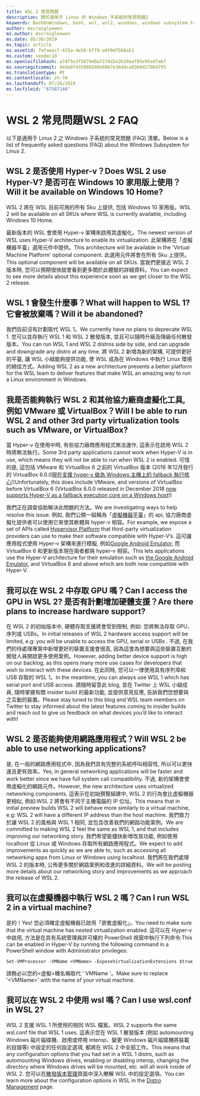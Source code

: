 ```yaml
---
title: WSL 2 常見問題
description: 關於適用于 Linux 的 Windows 子系統的常見問題2
keywords: BashOnWindows, bash, wsl, wsl2, windows, windows subsystem for linux, windowssubsystem, ubuntu, debian, suse, windows 10, 安裝
author: mscraigloewen
ms.author: mscraigloewen
ms.date: 05/30/2019
ms.topic: article
ms.assetid: 7afaeacf-435a-4e58-bff0-a9f0d75b8a51
ms.custom: seodec18
ms.openlocfilehash: a74f5e3f5879d0af274d2e2b10aaf05e95a97a6f
ms.sourcegitcommit: 44da0f435986598e6067e36ddca9369d27064793
ms.translationtype: MT
ms.contentlocale: zh-TW
ms.lasthandoff: 07/26/2019
ms.locfileid: "67587146"
---
```

# <a name="wsl-2-faq"></a><span data-ttu-id="f178e-104">WSL 2 常見問題</span><span class="sxs-lookup"><span data-stu-id="f178e-104">WSL 2 FAQ</span></span>

<span data-ttu-id="f178e-105">以下是適用于 Linux 2 之 Windows 子系統的常見問題 (FAQ) 清單。</span><span class="sxs-lookup"><span data-stu-id="f178e-105">Below is a list of frequently asked questions (FAQ) about the Windows Subsystem for Linux 2.</span></span>

## <a name="does-wsl-2-use-hyper-v-will-it-be-available-on-windows-10-home"></a><span data-ttu-id="f178e-106">WSL 2 是否使用 Hyper-v？</span><span class="sxs-lookup"><span data-stu-id="f178e-106">Does WSL 2 use Hyper-V?</span></span> <span data-ttu-id="f178e-107">是否可在 Windows 10 家用版上使用？</span><span class="sxs-lookup"><span data-stu-id="f178e-107">Will it be available on Windows 10 Home?</span></span>

<span data-ttu-id="f178e-108">WSL 2 將在 WSL 目前可用的所有 Sku 上提供, 包括 Windows 10 家用版。</span><span class="sxs-lookup"><span data-stu-id="f178e-108">WSL 2 will be available on all SKUs where WSL is currently available, including Windows 10 Home.</span></span>

<span data-ttu-id="f178e-109">最新版本的 WSL 會使用 Hyper-v 架構來啟用其虛擬化。</span><span class="sxs-lookup"><span data-stu-id="f178e-109">The newest version of WSL uses Hyper-V architecture to enable its virtualization.</span></span> <span data-ttu-id="f178e-110">此架構將在「虛擬機器平臺」選用元件中提供。</span><span class="sxs-lookup"><span data-stu-id="f178e-110">This architecture will be available in the 'Virtual Machine Platform' optional component.</span></span> <span data-ttu-id="f178e-111">此選用元件將會在所有 Sku 上提供。</span><span class="sxs-lookup"><span data-stu-id="f178e-111">This optional component will be available on all SKUs.</span></span> <span data-ttu-id="f178e-112">當我們更接近 WSL 2 版本時, 您可以預期很快就會看到更多關於此體驗的詳細資料。</span><span class="sxs-lookup"><span data-stu-id="f178e-112">You can expect to see more details about this experience soon as we get closer to the WSL 2 release.</span></span>

## <a name="what-will-happen-to-wsl-1-will-it-be-abandoned"></a><span data-ttu-id="f178e-113">WSL 1 會發生什麼事？</span><span class="sxs-lookup"><span data-stu-id="f178e-113">What will happen to WSL 1?</span></span> <span data-ttu-id="f178e-114">它會被放棄嗎？</span><span class="sxs-lookup"><span data-stu-id="f178e-114">Will it be abandoned?</span></span>

<span data-ttu-id="f178e-115">我們目前沒有計劃取代 WSL 1。</span><span class="sxs-lookup"><span data-stu-id="f178e-115">We currently have no plans to deprecate WSL 1.</span></span> <span data-ttu-id="f178e-116">您可以並存執行 WSL 1 和 WSL 2 散發版本, 並且可以隨時升級及降級任何散發版本。</span><span class="sxs-lookup"><span data-stu-id="f178e-116">You can run WSL 1 and WSL 2 distros side by side, and can upgrade and downgrade any distro at any time.</span></span> <span data-ttu-id="f178e-117">將 WSL 2 新增為新的架構, 可提供更好的平臺, 讓 WSL 小組能夠提供功能, 使 WSL 成為在 Windows 中執行 Linux 環境的絕佳方式。</span><span class="sxs-lookup"><span data-stu-id="f178e-117">Adding WSL 2 as a new architecture presents a better platform for the WSL team to deliver features that make WSL an amazing way to run a Linux environment in Windows.</span></span>

## <a name="will-i-be-able-to-run-wsl-2-and-other-3rd-party-virtualization-tools-such-as-vmware-or-virtualbox"></a><span data-ttu-id="f178e-118">我是否能夠執行 WSL 2 和其他協力廠商虛擬化工具, 例如 VMware 或 VirtualBox？</span><span class="sxs-lookup"><span data-stu-id="f178e-118">Will I be able to run WSL 2 and other 3rd party virtualization tools such as VMware, or VirtualBox?</span></span>

<span data-ttu-id="f178e-119">當 Hyper-v 在使用中時, 有些協力廠商應用程式無法運作, 這表示在啟用 WSL 2 時將無法執行。</span><span class="sxs-lookup"><span data-stu-id="f178e-119">Some 3rd party applications cannot work when Hyper-V is in use, which means they will not be able to run when WSL 2 is enabled.</span></span> <span data-ttu-id="f178e-120">可惜的是, 這包括 VMware 和 VirtualBox 6 之前的 VirtualBox 版本 (2018 年12月發行的 VirtualBox 6.0.0[現在支援 hyper-v 做為 Windows 主機上的 fallback 執行核心][1]!)</span><span class="sxs-lookup"><span data-stu-id="f178e-120">Unfortunately, this does include VMware, and versions of VirtualBox before VirtualBox 6 (VirtualBox 6.0.0 released in December 2018 [now supports Hyper-V as a fallback execution core on a Windows host][1]!)</span></span>

<span data-ttu-id="f178e-121">我們正在調查協助解決此問題的方法。</span><span class="sxs-lookup"><span data-stu-id="f178e-121">We are investigating ways to help resolve this issue.</span></span> <span data-ttu-id="f178e-122">例如, 我們公開一組稱為「[虛擬機器平臺][2]」的 api, 協力廠商虛擬化提供者可以使用它來使其軟體與 hyper-v 相容。</span><span class="sxs-lookup"><span data-stu-id="f178e-122">For example, we expose a set of APIs called [Hypervisor Platform][2] that third-party virtualization providers can use to make their software compatible with Hyper-V’s.</span></span> <span data-ttu-id="f178e-123">這可讓應用程式使用 Hyper-v 架構來進行模擬, 例如[Google Android Emulator][3], 而 VirtualBox 6 和更新版本現在兩者都與 hyper-v 相容。</span><span class="sxs-lookup"><span data-stu-id="f178e-123">This lets applications use the Hyper-V architecture for their emulation such as [the Google Android Emulator][3], and VirtualBox 6 and above which are both now compatible with Hyper-V.</span></span>

## <a name="can-i-access-the-gpu-in-wsl-2-are-there-plans-to-increase-hardware-support"></a><span data-ttu-id="f178e-124">我可以在 WSL 2 中存取 GPU 嗎？</span><span class="sxs-lookup"><span data-stu-id="f178e-124">Can I access the GPU in WSL 2?</span></span> <span data-ttu-id="f178e-125">是否有計劃增加硬體支援？</span><span class="sxs-lookup"><span data-stu-id="f178e-125">Are there plans to increase hardware support?</span></span>

<span data-ttu-id="f178e-126">在 WSL 2 的初始版本中, 硬體存取支援將會受到限制, 例如: 您將無法存取 GPU、序列或 USBs。</span><span class="sxs-lookup"><span data-stu-id="f178e-126">In initial releases of WSL 2 hardware access support will be limited, e.g: you will be unable to access the GPU, serial or USBs .</span></span> <span data-ttu-id="f178e-127">不過, 在我們的待處理專案中新增更好的裝置支援會很高, 因為這會為想要與這些裝置互動的開發人員開啟更多使用案例。</span><span class="sxs-lookup"><span data-stu-id="f178e-127">However, adding better device support is high on our backlog, as this opens many more use cases for developers that wish to interact with these devices.</span></span> <span data-ttu-id="f178e-128">在此同時, 您可以一律使用具有序列埠和 USB 存取的 WSL 1。</span><span class="sxs-lookup"><span data-stu-id="f178e-128">In the meantime, you can always use WSL 1 which has serial port and USB access.</span></span> <span data-ttu-id="f178e-129">請隨時留意此 blog, 並在 Twitter 上 WSL 小組成員, 隨時掌握有關 insider build 的最新功能, 並提供意見反應, 告訴我們您想要與之互動的裝置。</span><span class="sxs-lookup"><span data-stu-id="f178e-129">Please stay tuned to this blog and WSL team members on Twitter to stay informed about the latest features coming to insider builds and reach out to give us feedback on what devices you’d like to interact with!</span></span>

## <a name="will-wsl-2-be-able-to-use-networking-applications"></a><span data-ttu-id="f178e-130">WSL 2 是否能夠使用網路應用程式？</span><span class="sxs-lookup"><span data-stu-id="f178e-130">Will WSL 2 be able to use networking applications?</span></span>

<span data-ttu-id="f178e-131">是, 在一般的網路應用程式中, 因為我們具有完整的系統呼叫相容性, 所以可以更快速且更有效率。</span><span class="sxs-lookup"><span data-stu-id="f178e-131">Yes, in general networking applications will be faster and work better since we have full system call compatibility.</span></span> <span data-ttu-id="f178e-132">不過, 新的架構會使用虛擬化的網路元件。</span><span class="sxs-lookup"><span data-stu-id="f178e-132">However, the new architecture uses virtualized networking components.</span></span> <span data-ttu-id="f178e-133">這表示在初始預覽組建中, WSL 2 的行為會比虛擬機器更相似, 例如:WSL 2 將會有不同于主機電腦的 IP 位址。</span><span class="sxs-lookup"><span data-stu-id="f178e-133">This means that in initial preview builds WSL 2 will behave more similarly to a virtual machine, e.g: WSL 2 will have a different IP address than the host machine.</span></span> <span data-ttu-id="f178e-134">我們致力於讓 WSL 2 的風格與 WSL 1 相同, 並包含改善我們的網路功能案例。</span><span class="sxs-lookup"><span data-stu-id="f178e-134">We are committed to making WSL 2 feel the same as WSL 1, and that includes improving our networking story.</span></span> <span data-ttu-id="f178e-135">我們希望能儘快新增改良功能, 例如使用 localhost 從 Linux 或 Windows 存取所有網路應用程式。</span><span class="sxs-lookup"><span data-stu-id="f178e-135">We expect to add improvements as quickly as we are able to, such as accessing all networking apps from Linux or Windows using localhost.</span></span> <span data-ttu-id="f178e-136">我們將在我們處理 WSL 2 的版本時, 公佈更多關於網路案例和改進的詳細資料。</span><span class="sxs-lookup"><span data-stu-id="f178e-136">We will be posting more details about our networking story and improvements as we approach the release of WSL 2.</span></span>

## <a name="can-i-run-wsl-2-in-a-virtual-machine"></a><span data-ttu-id="f178e-137">我可以在虛擬機器中執行 WSL 2 嗎？</span><span class="sxs-lookup"><span data-stu-id="f178e-137">Can I run WSL 2 in a virtual machine?</span></span>

<span data-ttu-id="f178e-138">是的！</span><span class="sxs-lookup"><span data-stu-id="f178e-138">Yes!</span></span> <span data-ttu-id="f178e-139">您必須確定虛擬機器已啟用「嵌套虛擬化」。</span><span class="sxs-lookup"><span data-stu-id="f178e-139">You need to make sure that the virtual machine has nested virtualization enabled.</span></span> <span data-ttu-id="f178e-140">這可以在 Hyper-v 中啟用, 方法是在具有系統管理員許可權的 PowerShell 視窗中執行下列命令:</span><span class="sxs-lookup"><span data-stu-id="f178e-140">This can be enabled in Hyper-V by running the following command in a PowerShell window with Administrator privileges:</span></span>

`Set-VMProcessor -VMName <VMName> -ExposeVirtualizationExtensions $true`

<span data-ttu-id="f178e-141">請務必以您的&lt;虛擬&gt;機名稱取代 ' VMName '。</span><span class="sxs-lookup"><span data-stu-id="f178e-141">Make sure to replace '&lt;VMName&gt;' with the name of your virtual machine.</span></span>

## <a name="can-i-use-wslconf-in-wsl-2"></a><span data-ttu-id="f178e-142">我可以在 WSL 2 中使用 wsl 嗎？</span><span class="sxs-lookup"><span data-stu-id="f178e-142">Can I use wsl.conf in WSL 2?</span></span>

<span data-ttu-id="f178e-143">WSL 2 支援 WSL 1 所使用的相同 WSL 檔案。</span><span class="sxs-lookup"><span data-stu-id="f178e-143">WSL 2 supports the same wsl.conf file that WSL 1 uses.</span></span> <span data-ttu-id="f178e-144">這表示您在 WSL 1 散發版本 (例如 automounting Windows 磁片磁碟機、啟用或停用 interop、變更 Windows 磁片磁碟機將裝載的目錄等) 中設定的任何設定選項, 都將在 WSL 2 中全部工作。</span><span class="sxs-lookup"><span data-stu-id="f178e-144">This means that any configuration options that you had set in a WSL 1 distro, such as automounting Windows drives, enabling or disabling interop, changing the directory where Windows drives will be mounted, etc. will all work inside of WSL 2.</span></span> <span data-ttu-id="f178e-145">您可以在[散發版本管理](./wsl-config.md)頁面中深入瞭解 WSL 中的設定選項。</span><span class="sxs-lookup"><span data-stu-id="f178e-145">You can learn more about the configuration options in WSL in the [Distro Management](./wsl-config.md) page.</span></span> 

 [1]: https://www.virtualbox.org/wiki/Changelog-6.0
 [2]: https://docs.microsoft.com/en-us/virtualization/api/
 [3]: https://devblogs.microsoft.com/visualstudio/hyper-v-android-emulator-support/